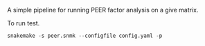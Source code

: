 A simple pipeline for running PEER factor analysis on a give matrix.

To run test.

```
snakemake -s peer.snmk --configfile config.yaml -p
```

